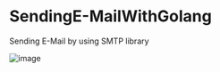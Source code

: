 # SendingE-MailWithGolang
Sending E-Mail by using SMTP library







![image](https://user-images.githubusercontent.com/98224771/169613938-c96b98b4-7ca2-4197-8b8e-20baf6e20df9.png)





